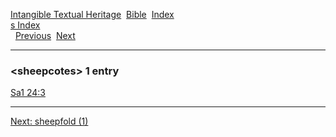 [Intangible Textual Heritage](../../index)  [Bible](../index) 
[Index](index)   
[s Index](_s_)  
  [Previous](c10187)  [Next](c10189) 

------------------------------------------------------------------------

### &lt;sheepcotes&gt; 1 entry

[Sa1 24:3](../kjv/sa1024.htm#003)  

------------------------------------------------------------------------

[Next: sheepfold (1)](c10189)
